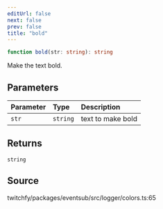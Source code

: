```yaml
---
editUrl: false
next: false
prev: false
title: "bold"
---
```


```ts
function bold(str: string): string
```

Make the text bold.

## Parameters

| Parameter | Type | Description |
| :------ | :------ | :------ |
| `str` | `string` | text to make bold |

## Returns

`string`

## Source

twitchfy/packages/eventsub/src/logger/colors.ts:65
